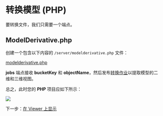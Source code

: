 # 转换模型 (PHP)

要转换文件，我们只需要一个端点。

## ModelDerivative.php

创建一个包含以下内容的 `/server/modelderivative.php` 文件：

[modelderivative.php](_snippets/viewmodels/php/modelderivative.php ':include :type=code php')

**jobs** 端点接收 **bucketKey** 和 **objectName**，然后发布[转换作业](https://forge.autodesk.com/en/docs/model-derivative/v2/reference/http/job-POST/)以提取模型的二维和三维视图。 

总之，此时您的 **PHP** 项目应如下所示：

![](_media/php/vs_code_allfiles.png)

下一步：[在 Viewer 上显示](/zh-CN/viewer/2legged/)